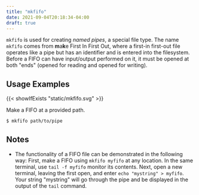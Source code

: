 ```yaml
---
title: "mkfifo"
date: 2021-09-04T20:18:34-04:00
draft: true
---
```


`mkfifo` is used for creating _named pipes_, a special file type. The name
`mkfifo` comes from **m**a**k**e First In First Out, where a first-in first-out
file operates like a pipe but has an identifier and is entered into the
filesystem. Before a FIFO can have input/output performed on it, it must be
opened at both "ends" (opened for reading and opened for writing).

## Usage Examples

{{< showIfExists "static/mkfifo.svg" >}}

Make a FIFO at a provided path.

```bash
$ mkfifo path/to/pipe
```

## Notes

- The functionality of a FIFO file can be demonstrated in the following way:
  First, make a FIFO using `mkfifo myfifo` at any location. In the same
  terminal, use `tail -f myfifo` monitor its contents. Next, open a new
  terminal, leaving the first open, and enter `echo "mystring" > myfifo`. Your
  string "mystring" will go through the pipe and be displayed in the output of
  the `tail` command.
